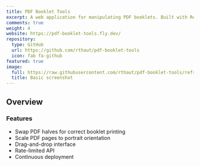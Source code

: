 ```yaml
---
title: PDF Booklet Tools
excerpt: A web application for manipulating PDF booklets. Built with React, FastAPI, and deployed on Fly.io.
comments: true
weight: 4
website: https://pdf-booklet-tools.fly.dev/
repository:
  type: GitHub
  url: https://github.com/rthaut/pdf-booklet-tools
  icon: fab fa-github
featured: true
image:
  full: https://raw.githubusercontent.com/rthaut/pdf-booklet-tools/refs/heads/main/screenshot.png
  title: Basic screenshot
---
```

## Overview

### Features

* Swap PDF halves for correct booklet printing
* Scale PDF pages to portrait orientation
* Drag-and-drop interface
* Rate-limited API
* Continuous deployment
